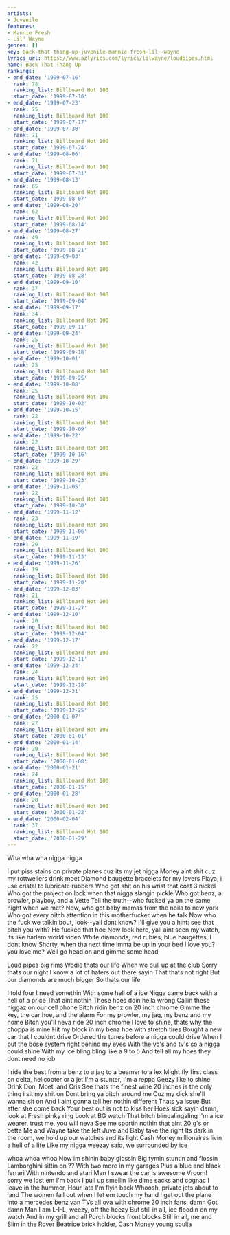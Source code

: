 ```yaml
---
artists:
- Juvenile
features:
- Mannie Fresh
- Lil' Wayne
genres: []
key: back-that-thang-up-juvenile-mannie-fresh-lil--wayne
lyrics_url: https://www.azlyrics.com/lyrics/lilwayne/loudpipes.html
name: Back That Thang Up
rankings:
- end_date: '1999-07-16'
  rank: 78
  ranking_list: Billboard Hot 100
  start_date: '1999-07-10'
- end_date: '1999-07-23'
  rank: 75
  ranking_list: Billboard Hot 100
  start_date: '1999-07-17'
- end_date: '1999-07-30'
  rank: 71
  ranking_list: Billboard Hot 100
  start_date: '1999-07-24'
- end_date: '1999-08-06'
  rank: 71
  ranking_list: Billboard Hot 100
  start_date: '1999-07-31'
- end_date: '1999-08-13'
  rank: 65
  ranking_list: Billboard Hot 100
  start_date: '1999-08-07'
- end_date: '1999-08-20'
  rank: 62
  ranking_list: Billboard Hot 100
  start_date: '1999-08-14'
- end_date: '1999-08-27'
  rank: 49
  ranking_list: Billboard Hot 100
  start_date: '1999-08-21'
- end_date: '1999-09-03'
  rank: 42
  ranking_list: Billboard Hot 100
  start_date: '1999-08-28'
- end_date: '1999-09-10'
  rank: 37
  ranking_list: Billboard Hot 100
  start_date: '1999-09-04'
- end_date: '1999-09-17'
  rank: 34
  ranking_list: Billboard Hot 100
  start_date: '1999-09-11'
- end_date: '1999-09-24'
  rank: 25
  ranking_list: Billboard Hot 100
  start_date: '1999-09-18'
- end_date: '1999-10-01'
  rank: 25
  ranking_list: Billboard Hot 100
  start_date: '1999-09-25'
- end_date: '1999-10-08'
  rank: 25
  ranking_list: Billboard Hot 100
  start_date: '1999-10-02'
- end_date: '1999-10-15'
  rank: 22
  ranking_list: Billboard Hot 100
  start_date: '1999-10-09'
- end_date: '1999-10-22'
  rank: 22
  ranking_list: Billboard Hot 100
  start_date: '1999-10-16'
- end_date: '1999-10-29'
  rank: 22
  ranking_list: Billboard Hot 100
  start_date: '1999-10-23'
- end_date: '1999-11-05'
  rank: 22
  ranking_list: Billboard Hot 100
  start_date: '1999-10-30'
- end_date: '1999-11-12'
  rank: 23
  ranking_list: Billboard Hot 100
  start_date: '1999-11-06'
- end_date: '1999-11-19'
  rank: 20
  ranking_list: Billboard Hot 100
  start_date: '1999-11-13'
- end_date: '1999-11-26'
  rank: 19
  ranking_list: Billboard Hot 100
  start_date: '1999-11-20'
- end_date: '1999-12-03'
  rank: 21
  ranking_list: Billboard Hot 100
  start_date: '1999-11-27'
- end_date: '1999-12-10'
  rank: 20
  ranking_list: Billboard Hot 100
  start_date: '1999-12-04'
- end_date: '1999-12-17'
  rank: 22
  ranking_list: Billboard Hot 100
  start_date: '1999-12-11'
- end_date: '1999-12-24'
  rank: 24
  ranking_list: Billboard Hot 100
  start_date: '1999-12-18'
- end_date: '1999-12-31'
  rank: 25
  ranking_list: Billboard Hot 100
  start_date: '1999-12-25'
- end_date: '2000-01-07'
  rank: 27
  ranking_list: Billboard Hot 100
  start_date: '2000-01-01'
- end_date: '2000-01-14'
  rank: 29
  ranking_list: Billboard Hot 100
  start_date: '2000-01-08'
- end_date: '2000-01-21'
  rank: 24
  ranking_list: Billboard Hot 100
  start_date: '2000-01-15'
- end_date: '2000-01-28'
  rank: 28
  ranking_list: Billboard Hot 100
  start_date: '2000-01-22'
- end_date: '2000-02-04'
  rank: 37
  ranking_list: Billboard Hot 100
  start_date: '2000-01-29'
---
```



Wha wha wha nigga nigga

I put piss stains on private planes cuz its my jet nigga
Money aint shit cuz my rottweilers drink moet
Diamond baugette bracelets for my lovers
Playa, i use cristal to lubricate rubbers
Who got shit on his wrist that cost 3 nickel
Who got the project on lock when that nigga slangin pickle
Who got benz, a prowler, playboy, and a Vette
Tell the truth--who fucked ya on the same night when we met?
Now, who got baby mamas from the noila to new york
Who got every bitch attention in this motherfucker when he talk
Now who the fuck we talkin bout, look--yall dont know?
I'll give you a hint: see that bitch you with?
He fucked that hoe
Now look here, yall aint seen my watch, its like harlem world video
White diamonds, red rubies, blue baugettes, I dont know
Shorty, when tha next time imma be up in your bed
I love you? you love me? 
Well go head on and gimme some head


Loud pipes big rims
Wodie thats our life
When we pull up at the club
Sorry thats our night
I know a lot of haters out there sayin
That thats not right
But our diamonds are much bigger
So thats our life


I told four I need somethin
With some hell of a ice
Nigga came back with a hell of a price
That aint nothin
These hoes doin hella wrong
Callin these niggaz on our cell phone
Bitch ridin benz on 20 inch chrome
Gimme the key, the car hoe, and the alarm
For my prowler, my jag, my benz and my home
Bitch you'll neva ride 20 inch chrome
I love to shine, thats why the choppa is mine
Hit my block in my benz hoe with stretch tires
Bought a new car that I couldnt drive
Ordered the tunes before a nigga could drive
When I put the bose system right behind my eyes
With the vc's and tv's so a nigga could shine
With my ice bling bling like a 9 to 5
And tell all my hoes they dont need no job




I ride the best from a benz to a jag to a beamer to a lex
Might fly first class on delta, helicopter or a jet
I'm a stunter, I'm a reppa
Geezy like to shine
Drink Don, Moet, and Cris
See thats the finest wine
20 inches is the only thing i sit my shit on
Dont bring ya bitch around me 
Cuz my dick she'll wanna sit on
And I aint gonna tell her nothin different
Thats ya issue
But after she come back
Your best out is not to kiss her
Hoes sick sayin damn, look at Fresh pinky ring
Look at BG watch
That bitch blingalingaling
I'm a ice wearer, trust me, you will neva
See me sportin nothin that aint 20 g's or betta
Me and Wayne take the left
Juve and Baby take the right
Its dark in the room, we hold up our watches and its light
Cash Money millionaires livin a hell of a life
Like my nigga weezay said, we surrounded by ice




whoa whoa whoa
Now im shinin baby glossin
Big tymin stuntin and flossin
Lamborghini sittin on ??
With two more in my garages
Plus a blue and black ferrari
With nintendo and atari
Man I swear the car is awesome
Vroom! sorry we lost em
I'm back
I pull up smellin like dime sacks and cognac
I leave in the hummer, 
Hour lata I'm flyin back
Whoosh, private jets about to land
The women fall out when I let em touch my hand
I get out the plane into a mercedes benz van 
TVs all ova with chrome 20 inch fans, damn
Got damn
Man I am
L-I-L, weezy, off the heezy
But still in all, ice floodin on my watch
And in my grill and all
Porch blocks front blocks
Still in all, me and Slim in the Rover
Beatrice brick holder, Cash Money young soulja





